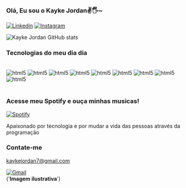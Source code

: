 ### Olá, Eu sou o Kayke Jordan✌🖐~


[![Linkedin](https://img.shields.io/badge/LinkedIn-0077B5?style=for-the-badge&logo=linkedin&logoColor=white)](https://www.linkedin.com/in/kaykejordan/)
[![Instagram](https://img.shields.io/badge/Instagram-E4405F?style=for-the-badge&logo=instagram&logoColor=white
)](https://www.instagram.com/kaykejordao/?next=%2F)

![Kayke Jordan GitHub stats](https://github-readme-stats.vercel.app/api?username=KaykeJordan&show_icons=true&theme=merko)

### Tecnologias do meu dia dia

<div style="display: inline_block"><br/>
    <img align="center" alt="html5" src="https://img.shields.io/badge/HTML5-E34F26?style=for-the-badge&logo=html5&logoColor=white">
    <img align="center" alt="html5" src="https://img.shields.io/badge/JavaScript-323330?style=for-the-badge&logo=javascript&logoColor=F7DF1E">
    <img align="center" alt="html5" src="https://img.shields.io/badge/Python-14354C?style=for-the-badge&logo=python&logoColor=white">
    <img align="center" alt="html5" src="https://img.shields.io/badge/C-00599C?style=for-the-badge&logo=c&logoColor=white">
    <img align="center" alt="html5" src="https://img.shields.io/badge/Java-ED8B00?style=for-the-badge&logo=openjdk&logoColor=white">
    <img align="center" alt="html5" src="https://img.shields.io/badge/MySQL-00000F?style=for-the-badge&logo=mysql&logoColor=white">
    <img align="center" alt="html5" src="https://img.shields.io/badge/CSS-239120?&style=for-the-badge&logo=css3&logoColor=white">
    <img align="center" alt="html5" src="https://img.shields.io/badge/Bootstrap-563D7C?style=for-the-badge&logo=bootstrap&logoColor=white">
    <img align="center" alt="html5" src="https://img.shields.io/badge/Flask-000000?style=for-the-badge&logo=flask&logoColor=white">
</div><br/>

### Acesse meu Spotify e ouça minhas musicas!

[![Spotify](    https://img.shields.io/badge/Spotify-1ED760?&style=for-the-badge&logo=spotify&logoColor=white)](https://open.spotify.com/intl-pt/artist/6Bs2N9k5fSJMgQkFTUimVq?si=CrZ1TYkIRI6k2grmXEGSMQ)
<br/>


Apaixonado por tecnologia e por mudar a vida das pessoas através da programação

### Contate-me
kaykejordan7@gmail.com

[![Gmail](https://img.shields.io/badge/Gmail-D14836?style=for-the-badge&logo=gmail&logoColor=white)](kaykejordan7@gmail.com)</br>
('**Imagem ilustrativa**')


